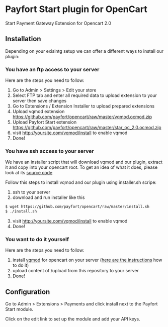# Payfort Start plugin for OpenCart

Start Payment Gateway Extension for Opencart 2.0

## Installation

Depending on your exisintg setup we can offer a different ways to install our
plugin:

### You have an ftp access to your server

Here are the steps you need to follow:

1. Go to Admin > Settings > Edit your store
2. Select FTP tab and enter all required data to upload extension to your server
  then save changes
3. Go to Extensions / Extension Installer to upload prepared extensions
4. Upload vqmod extension https://github.com/payfort/opencart/raw/master/vqmod.ocmod.zip
5. Upload Payfort Start extension https://github.com/payfort/opencart/raw/master/star_oc_2.0.ocmod.zip
6. visit http://yoursite.com/vqmod/install to enable vqmod
7. Done!

### You have ssh access to your server

We have an installer script that will download vqmod and our plugin, extract it
and copy into your opencart root. To get an idea of what it does, please look at its
[source code](installer.sh)

Follow this steps to install vqmod and our plugin using installer.sh scripe:

1. ssh to your server
2. download and run installer like this
```bash
$ wget https://github.com/payfort/opencart/raw/master/install.sh
$ ./install.sh
```
3. visit http://yoursite.com/vqmod/install to enable vqmod
4. Done!

### You want to do it yourself

Here are the steps you need to follow:

1. install [vqmod](https://github.com/vqmod/vqmod) for opencart on your server ([here are the instructions](https://github.com/vqmod/vqmod/wiki/Installing-vQmod-on-OpenCart) how to do it)
2. upload content of /upload from this repository to your server
3. Done!


## Configuration

Go to Admin > Extensions > Payments and click install next to the Payfort Start module.

Click on the edit link to set up the module and add your API keys.
